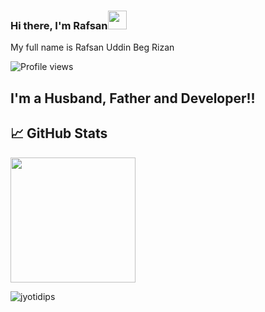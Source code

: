### Hi there, I'm Rafsan<img src="https://i.imgur.com/GNz3qCl.gif" width="30px">

My full name is Rafsan Uddin Beg Rizan

![Profile views](https://gpvc.arturio.dev/rafsan)

## I'm a Husband, Father and Developer!!


<!-- ## ⚙️ Technologies & Tools -->

## &#x1f4c8; GitHub Stats


<img align="center" height="200" src="https://github-profile-trophy.vercel.app/?username=RizanPSTU&count_private=true"/>

<p><img align="center" src="https://github-readme-streak-stats.herokuapp.com/?user=RizanPSTU&" alt="jyotidips" /></p>
